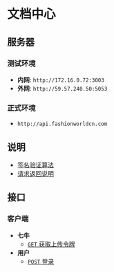 # 文档中心

## 服务器

### 测试环境

* **内网**: `http://172.16.0.72:3003`
* **外网**: `http://59.57.240.50:5053`

### 正式环境

* `http://api.fashionworldcn.com`

## 说明

* [签名验证算法](./signature.md)
* [请求返回说明](./response.md)

## 接口

### 客户端

* **七牛**
  - [`GET` 获取上传令牌][client-qiniu-get-fetch-upload-token]
* **用户**
  - [`POST` 登录][client-user-post-login]

[client-qiniu-get-fetch-upload-token]: ./api/client/qiniu/get/fetchUploadToken.md
[client-user-post-login]: ./api/client/user/post/login.md
